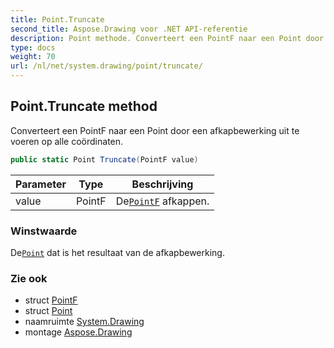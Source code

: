```yaml
---
title: Point.Truncate
second_title: Aspose.Drawing voor .NET API-referentie
description: Point methode. Converteert een PointF naar een Point door een afkapbewerking uit te voeren op alle coördinaten.
type: docs
weight: 70
url: /nl/net/system.drawing/point/truncate/
---
```

## Point.Truncate method

Converteert een PointF naar een Point door een afkapbewerking uit te voeren op alle coördinaten.

```csharp
public static Point Truncate(PointF value)
```

| Parameter | Type | Beschrijving |
| --- | --- | --- |
| value | PointF | De[`PointF`](../../pointf/) afkappen. |

### Winstwaarde

De[`Point`](../) dat is het resultaat van de afkapbewerking.

### Zie ook

* struct [PointF](../../pointf/)
* struct [Point](../)
* naamruimte [System.Drawing](../../point/)
* montage [Aspose.Drawing](../../../)


